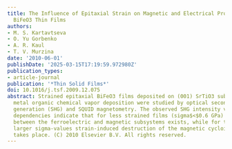 ```yaml
---
title: The Influence of Epitaxial Strain on Magnetic and Electrical Properties of
  BiFeO3 Thin Films
authors:
- M. S. Kartavtseva
- O. Yu Gorbenko
- A. R. Kaul
- T. V. Murzina
date: '2010-06-01'
publishDate: '2025-03-15T17:19:59.972980Z'
publication_types:
- article-journal
publication: '*Thin Solid Films*'
doi: 10.1016/j.tsf.2009.12.075
abstract: Strained epitaxial BiFeO3 films deposited on (001) SrTiO3 substrates by
  metal organic chemical vapor deposition were studied by optical second harmonic
  generation (SHG) and SQUID magnetometry. The observed SHG intensity vs temperature
  dependencies indicate that for less strained films (sigma$<$0.6 GPa) a strong interplay
  between the ferroelectric and magnetic subsystems exists, while for the films with
  larger sigma-values strain-induced destruction of the magnetic cycloidal ordering
  takes place. (C) 2010 Elsevier B.V. All rights reserved.
---
```

